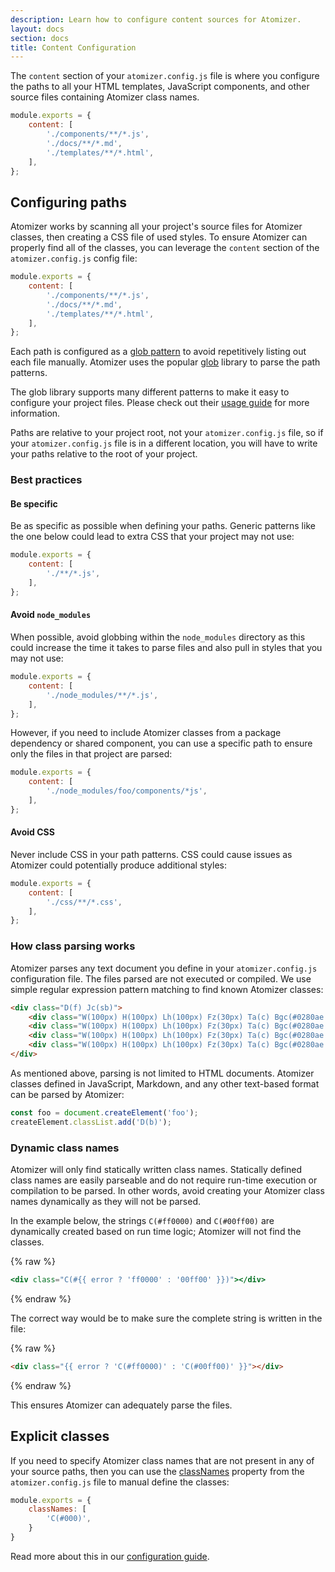 ```yaml
---
description: Learn how to configure content sources for Atomizer.
layout: docs
section: docs
title: Content Configuration
---
```


The `content` section of your `atomizer.config.js` file is where you configure the paths to all your HTML templates, JavaScript components, and other source files containing Atomizer class names.

```js
module.exports = {
    content: [
        './components/**/*.js',
        './docs/**/*.md',
        './templates/**/*.html',
    ],
};
```

## Configuring paths

Atomizer works by scanning all your project's source files for Atomizer classes, then creating a CSS file of used styles. To ensure Atomizer can properly find all of the classes, you can leverage the `content` section of the `atomizer.config.js` config file:

```js
module.exports = {
    content: [
        './components/**/*.js',
        './docs/**/*.md',
        './templates/**/*.html',
    ],
};
```

Each path is configured as a [glob pattern](<https://en.wikipedia.org/wiki/Glob_(programming)>) to avoid repetitively listing out each file manually. Atomizer uses the popular [glob](https://www.npmjs.com/package/glob) library to parse the path patterns.

The glob library supports many different patterns to make it easy to configure your project files. Please check out their [usage guide](https://www.npmjs.com/package/glob#Usage) for more information.

<p class="noteBox info">Paths are relative to your project root, not your <code>atomizer.config.js</code> file, so if your <code>atomizer.config.js</code> file is in a different location, you will have to write your paths relative to the root of your project.</p>

### Best practices

#### Be specific

Be as specific as possible when defining your paths. Generic patterns like the one below could lead to extra CSS that your project may not use:

```js
module.exports = {
    content: [
        './**/*.js',
    ],
};
```

#### Avoid `node_modules`

When possible, avoid globbing within the `node_modules` directory as this could increase the time it takes to parse files and also pull in styles that you may not use:

```js
module.exports = {
    content: [
        './node_modules/**/*.js',
    ],
};
```

However, if you need to include Atomizer classes from a package dependency or shared component, you can use a specific path to ensure only the files in that project are parsed:

```js
module.exports = {
    content: [
        './node_modules/foo/components/*js',
    ],
};
```

#### Avoid CSS

Never include CSS in your path patterns. CSS could cause issues as Atomizer could potentially produce additional styles:

```js
module.exports = {
    content: [
        './css/**/*.css',
    ],
};
```

### How class parsing works

Atomizer parses any text document you define in your `atomizer.config.js` configuration file. The files parsed are not executed or compiled. We use simple regular expression pattern matching to find known Atomizer classes:

```html
<div class="D(f) Jc(sb)">
    <div class="W(100px) H(100px) Lh(100px) Fz(30px) Ta(c) Bgc(#0280ae.5)">Box 1</div>
    <div class="W(100px) H(100px) Lh(100px) Fz(30px) Ta(c) Bgc(#0280ae.5)">Box 2</div>
    <div class="W(100px) H(100px) Lh(100px) Fz(30px) Ta(c) Bgc(#0280ae.5)">Box 3</div>
    <div class="W(100px) H(100px) Lh(100px) Fz(30px) Ta(c) Bgc(#0280ae.5)">Box 3</div>
</div>
```

As mentioned above, parsing is not limited to HTML documents. Atomizer classes defined in JavaScript, Markdown, and any other text-based format can be parsed by Atomizer:

```js
const foo = document.createElement('foo');
createElement.classList.add('D(b)');
```

### Dynamic class names

Atomizer will only find statically written class names. Statically defined class names are easily parseable and do not require run-time execution or compilation to be parsed. In other words, avoid creating your Atomizer class names dynamically as they will not be parsed.

In the example below, the strings `C(#ff0000)` and `C(#00ff00)` are dynamically created based on run time logic; Atomizer will not find the classes.

{% raw %}

```jsx
<div class="C(#{{ error ? 'ff0000' : '00ff00' }})"></div>
```

{% endraw %}

The correct way would be to make sure the complete string is written in the file:

{% raw %}

```html
<div class="{{ error ? 'C(#ff0000)' : 'C(#00ff00)' }}"></div>
```

{% endraw %}

This ensures Atomizer can adequately parse the files.

## Explicit classes

If you need to specify Atomizer class names that are not present in any of your source paths, then you can use the [classNames](./configuration.html#classnames) property from the `atomizer.config.js` file to manual define the classes:

```js
module.exports = {
    classNames: [
        'C(#000)',
    }
}
```

Read more about this in our [configuration guide](./configuration.html#classnames).

